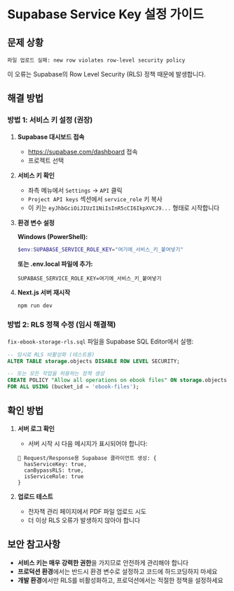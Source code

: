 # Supabase Service Key 설정 가이드

## 문제 상황
```
파일 업로드 실패: new row violates row-level security policy
```

이 오류는 Supabase의 Row Level Security (RLS) 정책 때문에 발생합니다.

## 해결 방법

### 방법 1: 서비스 키 설정 (권장)

1. **Supabase 대시보드 접속**
   - https://supabase.com/dashboard 접속
   - 프로젝트 선택

2. **서비스 키 확인**
   - 좌측 메뉴에서 `Settings` → `API` 클릭
   - `Project API keys` 섹션에서 `service_role` 키 복사
   - 이 키는 `eyJhbGciOiJIUzI1NiIsInR5cCI6IkpXVCJ9...` 형태로 시작합니다

3. **환경 변수 설정**
   
   **Windows (PowerShell):**
   ```powershell
   $env:SUPABASE_SERVICE_ROLE_KEY="여기에_서비스_키_붙여넣기"
   ```
   
   **또는 .env.local 파일에 추가:**
   ```
   SUPABASE_SERVICE_ROLE_KEY=여기에_서비스_키_붙여넣기
   ```

4. **Next.js 서버 재시작**
   ```bash
   npm run dev
   ```

### 방법 2: RLS 정책 수정 (임시 해결책)

`fix-ebook-storage-rls.sql` 파일을 Supabase SQL Editor에서 실행:

```sql
-- 임시로 RLS 비활성화 (테스트용)
ALTER TABLE storage.objects DISABLE ROW LEVEL SECURITY;

-- 또는 모든 작업을 허용하는 정책 생성
CREATE POLICY "Allow all operations on ebook files" ON storage.objects
FOR ALL USING (bucket_id = 'ebook-files');
```

## 확인 방법

1. **서버 로그 확인**
   - 서버 시작 시 다음 메시지가 표시되어야 합니다:
   ```
   🔑 Request/Response용 Supabase 클라이언트 생성: {
     hasServiceKey: true,
     canBypassRLS: true,
     isServiceRole: true
   }
   ```

2. **업로드 테스트**
   - 전자책 관리 페이지에서 PDF 파일 업로드 시도
   - 더 이상 RLS 오류가 발생하지 않아야 합니다

## 보안 참고사항

- **서비스 키는 매우 강력한 권한**을 가지므로 안전하게 관리해야 합니다
- **프로덕션 환경**에서는 반드시 환경 변수로 설정하고 코드에 하드코딩하지 마세요
- **개발 환경**에서만 RLS를 비활성화하고, 프로덕션에서는 적절한 정책을 설정하세요
